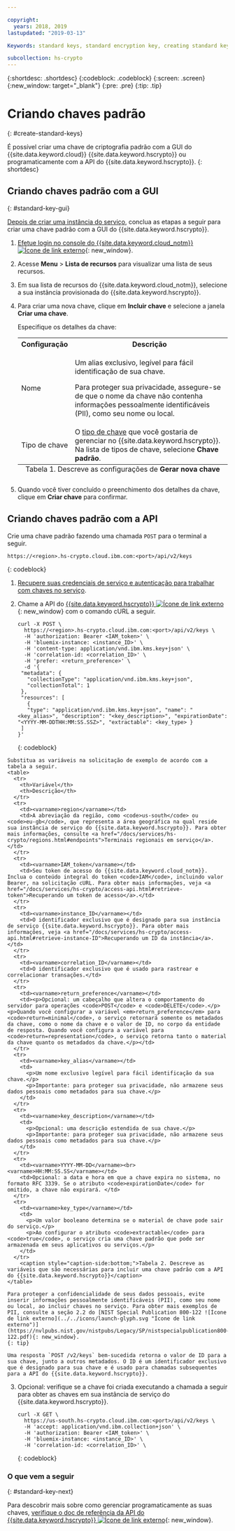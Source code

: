```yaml
---

copyright:
  years: 2018, 2019
lastupdated: "2019-03-13"

Keywords: standard keys, standard encryption key, creating standard keys, create standard keys

subcollection: hs-crypto
---
```


{:shortdesc: .shortdesc}
{:codeblock: .codeblock}
{:screen: .screen}
{:new_window: target="_blank"}
{:pre: .pre}
{:tip: .tip}

# Criando chaves padrão
{: #create-standard-keys}

É possível criar uma chave de criptografia padrão com a GUI do {{site.data.keyword.cloud}} {{site.data.keyword.hscrypto}} ou programaticamente com a API do {{site.data.keyword.hscrypto}}.
{: shortdesc}

## Criando chaves padrão com a GUI
{: #standard-key-gui}

[Depois de criar uma instância do serviço](/docs/services/hs-crypto/provision.html), conclua as etapas a seguir para criar uma chave padrão com a GUI do {{site.data.keyword.hscrypto}}.

1. [Efetue login no console do {{site.data.keyword.cloud_notm}} ![Ícone de link externo](../../icons/launch-glyph.svg "Ícone de link externo")](https://cloud.ibm.com/){: new_window}.
2. Acesse **Menu** &gt; **Lista de recursos** para visualizar uma lista de seus recursos.
3. Em sua lista de recursos do {{site.data.keyword.cloud_notm}}, selecione a sua instância provisionada do {{site.data.keyword.hscrypto}}.
4. Para criar uma nova chave, clique em **Incluir chave** e selecione a janela **Criar uma chave**.

    Especifique os detalhes da chave:

    <table>
      <tr>
        <th>Configuração</th>
        <th>Descrição</th>
      </tr>
      <tr>
        <td>Nome</td>
        <td>
          <p>Um alias exclusivo, legível para fácil identificação de sua chave.</p>
          <p>Para proteger sua privacidade, assegure-se de que o nome da chave não contenha informações pessoalmente identificáveis (PII), como seu nome ou local.</p>
        </td>
      </tr>
      <tr></tr>
        <td>Tipo de chave</td>
        <td>O <a href="/docs/services/key-protect/concepts/envelope-encryption.html#key-types">tipo de chave</a> que você gostaria de gerenciar no {{site.data.keyword.hscrypto}}. Na lista de tipos de chave, selecione <b>Chave padrão</b>.</td>
      </tr>
      <caption style="caption-side:bottom;">Tabela 1. Descreve as configurações de <b>Gerar nova chave</b></caption>
    </table>

5. Quando você tiver concluído o preenchimento dos detalhes da chave, clique em **Criar chave** para confirmar.

## Criando chaves padrão com a API

Crie uma chave padrão fazendo uma chamada `POST` para o terminal a seguir.

```
https://<region>.hs-crypto.cloud.ibm.com:<port>/api/v2/keys
```
{: codeblock}

1. [Recupere suas credenciais de serviço e autenticação para trabalhar com chaves no serviço](/docs/services/hs-crypto/access-api.html).

2. Chame a API do [{{site.data.keyword.hscrypto}} ![Ícone de link externo](../../icons/launch-glyph.svg "Ícone de link externo")](https://{DomainName}/apidocs/hs-crypto){: new_window} com o comando cURL a seguir.

    ```cURL
    curl -X POST \
      https://<region>.hs-crypto.cloud.ibm.com:<port>/api/v2/keys \
      -H 'authorization: Bearer <IAM_token>' \
      -H 'bluemix-instance: <instance_ID>' \
      -H 'content-type: application/vnd.ibm.kms.key+json' \
      -H 'correlation-id: <correlation_ID>' \
      -H 'prefer: <return_preference>' \
      -d '{
     "metadata": {
       "collectionType": "application/vnd.ibm.kms.key+json",
       "collectionTotal": 1
     },
     "resources": [
       {
       "type": "application/vnd.ibm.kms.key+json", "name": "<key_alias>", "description": "<key_description>", "expirationDate": "<YYYY-MM-DDTHH:MM:SS.SSZ>", "extractable": <key_type> }
     ]
    }'
    ```
    {: codeblock}
<!--    To work with keys within a Cloud Foundry org and space in your account, replace `Bluemix-Instance` with the appropriate `Bluemix-org` and `Bluemix-space` headers. [For more information, see the {{site.data.keyword.hscrypto}} API reference doc ![External link icon](../../icons/launch-glyph.svg "External link icon")](https://{DomainName}/apidocs/hs-crypto){: new_window}.
    {: tip} -->

    Substitua as variáveis na solicitação de exemplo de acordo com a tabela a seguir.
    <table>
      <tr>
        <th>Variável</th>
        <th>Descrição</th>
      </tr>
      <tr>
        <td><varname>region</varname></td>
        <td>A abreviação da região, como <code>us-south</code> ou <code>eu-gb</code>, que representa a área geográfica na qual reside sua instância de serviço do {{site.data.keyword.hscrypto}}. Para obter mais informações, consulte <a href="/docs/services/hs-crypto/regions.html#endpoints">Terminais regionais em serviço</a>.</td>
      </tr>
      <tr>
        <td><varname>IAM_token</varname></td>
        <td>Seu token de acesso do {{site.data.keyword.cloud_notm}}. Inclua o conteúdo integral do token <code>IAM</code>, incluindo valor Bearer, na solicitação cURL. Para obter mais informações, veja <a href="/docs/services/hs-crypto/access-api.html#retrieve-token">Recuperando um token de acesso</a>.</td>
      </tr>
      <tr>
        <td><varname>instance_ID</varname></td>
        <td>O identificador exclusivo que é designado para sua instância de serviço {{site.data.keyword.hscrypto}}. Para obter mais informações, veja <a href="/docs/services/hs-crypto/access-api.html#retrieve-instance-ID">Recuperando um ID da instância</a>.</td>
      </tr>
      <tr>
        <td><varname>correlation_ID</varname></td>
        <td>O identificador exclusivo que é usado para rastrear e correlacionar transações.</td>
      </tr>
      <tr>
        <td><varname>return_preference</varname></td>
        <td><p>Opcional: um cabeçalho que altera o comportamento do servidor para operações <code>POST</code> e <code>DELETE</code>.</p><p>Quando você configurar a variável <em>return_preference</em> para <code>return=minimal</code>, o serviço retornará somente os metadados da chave, como o nome da chave e o valor de ID, no corpo da entidade de resposta. Quando você configura a variável para <code>return=representation</code>, o serviço retorna tanto o material da chave quanto os metadados da chave.</p></td>
      </tr>
      <tr>
        <td><varname>key_alias</varname></td>
        <td>
          <p>Um nome exclusivo legível para fácil identificação da sua chave.</p>
          <p>Importante: para proteger sua privacidade, não armazene seus dados pessoais como metadados para sua chave.</p>
        </td>
      </tr>
      <tr>
        <td><varname>key_description</varname></td>
        <td>
          <p>Opcional: uma descrição estendida de sua chave.</p>
          <p>Importante: para proteger sua privacidade, não armazene seus dados pessoais como metadados para sua chave.</p>
        </td>
      </tr>
      <tr>
        <td><varname>YYYY-MM-DD</varname><br><varname>HH:MM:SS.SS</varname></td>
        <td>Opcional: a data e hora em que a chave expira no sistema, no formato RFC 3339. Se o atributo <code>expirationDate</code> for omitido, a chave não expirará. </td>
      </tr>
      <tr>
        <td><varname>key_type</varname></td>
        <td>
          <p>Um valor booleano determina se o material de chave pode sair do serviço.</p>
          <p>Ao configurar o atributo <code>extractable</code> para <code>true</code>, o serviço cria uma chave padrão que pode ser armazenada em seus aplicativos ou serviços.</p>
        </td>
      </tr>
        <caption style="caption-side:bottom;">Tabela 2. Descreve as variáveis que são necessárias para incluir uma chave padrão com a API do {{site.data.keyword.hscrypto}}</caption>
    </table>

    Para proteger a confidencialidade de seus dados pessoais, evite inserir informações pessoalmente identificáveis (PII), como seu nome ou local, ao incluir chaves no serviço. Para obter mais exemplos de PII, consulte a seção 2.2 do [NIST Special Publication 800-122 ![Ícone de link externo](../../icons/launch-glyph.svg "Ícone de link externo")](https://nvlpubs.nist.gov/nistpubs/Legacy/SP/nistspecialpublication800-122.pdf){: new_window}.
    {: tip}

    Uma resposta `POST /v2/keys` bem-sucedida retorna o valor de ID para a sua chave, junto a outros metadados. O ID é um identificador exclusivo que é designado para sua chave e é usado para chamadas subsequentes para a API do {{site.data.keyword.hscrypto}}.

3. Opcional: verifique se a chave foi criada executando a chamada a seguir para obter as chaves em sua instância de serviço do {{site.data.keyword.hscrypto}}.

    ```cURL
    curl -X GET \
      https://us-south.hs-crypto.cloud.ibm.com:<port>/api/v2/keys \
      -H 'accept: application/vnd.ibm.collection+json' \
      -H 'authorization: Bearer <IAM_token>' \
      -H 'bluemix-instance: <instance_ID>' \
      -H 'correlation-id: <correlation_ID>' \
    ```
    {: codeblock}


### O que vem a seguir
{: #standard-key-next}

Para descobrir mais sobre como gerenciar programaticamente as suas chaves, [verifique o doc de referência da API do {{site.data.keyword.hscrypto}} ![Ícone de link externo](../../icons/launch-glyph.svg "Ícone de link externo")](https://{DomainName}/apidocs/hs-crypto){: new_window}.

<!-- To see an example of how keys stored in {{site.data.keyword.hscrypto}} can work to encrypt and decrypt data, [check out the sample app in GitHub ![External link icon](../../icons/launch-glyph.svg "External link icon")](https://github.com/IBM-Bluemix/key-protect-helloworld-python){: new_window}.-->
